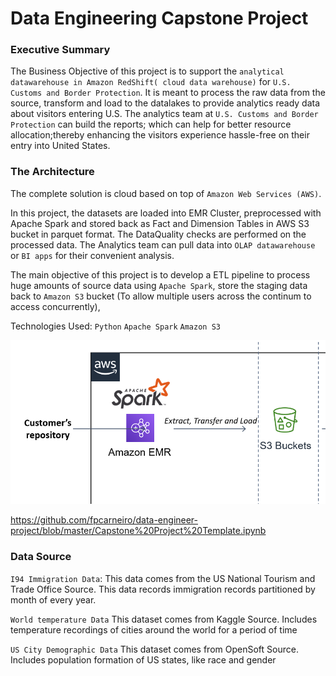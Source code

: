# Data Engineering Capstone Project

### Executive Summary

The Business Objective of this project is to support the `analytical datawarehouse in Amazon RedShift( cloud data warehouse)` for `U.S. Customs and Border Protection`. It is meant to process the raw data from the source, transform and load to the datalakes to provide analytics ready data about visitors entering U.S. The analytics team at `U.S. Customs and Border Protection` can build the reports; which can help  for better resource allocation;thereby enhancing the visitors experience hassle-free on their entry into United States.  
### The Architecture

The complete solution is cloud based on top of `Amazon Web Services (AWS)`. 

In this project, the datasets are loaded into EMR Cluster, preprocessed with Apache Spark and stored back as Fact and Dimension Tables in AWS S3 bucket in parquet format. The DataQuality checks are performed on the processed data. The Analytics team can pull data into `OLAP datawarehouse` or `BI apps` for their convenient analysis.

The main objective of this project is to develop a ETL pipeline to process huge amounts of source data using `Apache Spark`, store the staging data back to `Amazon S3` bucket (To allow multiple users across the continum to access concurrently), 

Technologies Used: `Python` `Apache Spark` `Amazon S3` 

![screenshot](architecture.png)

https://github.com/fpcarneiro/data-engineer-project/blob/master/Capstone%20Project%20Template.ipynb


### Data Source

`I94 Immigration Data`: 
This data comes from the US National Tourism and Trade Office Source. This data records immigration records partitioned by month of every year.

`World temperature Data`
This dataset comes from Kaggle Source. Includes temperature recordings of cities around the world for a period of time


`US City Demographic Data`
This dataset comes from OpenSoft Source. Includes population formation of US states, like race and gender
